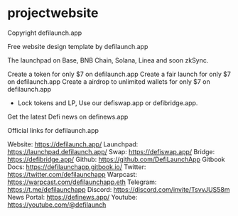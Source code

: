 # projectwebsite

Copyright defilaunch.app

Free website design template by defilaunch.app

The launchpad on Base, BNB Chain, Solana, Linea and soon zkSync.

Create a token for only $7 on defilaunch.app
Create a fair launch for only $7 on defilaunch.app
Create a airdrop to unlimited wallets for only $7 on defilaunch.app
+ Lock tokens and LP, Use our defiswap.app or defibridge.app.

Get the latest Defi news on definews.app

Official links for defilaunch.app

Website: https://defilaunch.app/
Launchpad: https://launchpad.defilaunch.app/
Swap:  https://defiswap.app/
Bridge: https://defibridge.app/
Github: https://github.com/DefiLaunchApp
Gitbook Docs: https://defilaunchapp.gitbook.io/
Twitter: https://twitter.com/defilaunchapp
Warpcast: https://warpcast.com/defilaunchapp.eth
Telegram: https://t.me/defilaunchapp
Discord: https://discord.com/invite/TsvvJUS58m
News Portal: https://definews.app/
Youtube: https://youtube.com/@defilaunch
